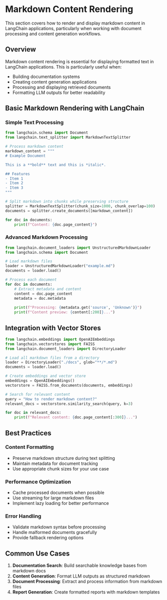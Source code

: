 # Markdown Content Rendering

This section covers how to render and display markdown content in LangChain applications, particularly when working with document processing and content generation workflows.

## Overview

Markdown content rendering is essential for displaying formatted text in LangChain applications. This is particularly useful when:

- Building documentation systems
- Creating content generation applications
- Processing and displaying retrieved documents
- Formatting LLM outputs for better readability

## Basic Markdown Rendering with LangChain

### Simple Text Processing

```python
from langchain.schema import Document
from langchain.text_splitter import MarkdownTextSplitter

# Process markdown content
markdown_content = """
# Example Document

This is a **bold** text and this is *italic*.

## Features
- Item 1
- Item 2
- Item 3
"""

# Split markdown into chunks while preserving structure
splitter = MarkdownTextSplitter(chunk_size=1000, chunk_overlap=100)
documents = splitter.create_documents([markdown_content])

for doc in documents:
    print(f"Content: {doc.page_content}")
```

### Advanced Markdown Processing

```python
from langchain.document_loaders import UnstructuredMarkdownLoader
from langchain.schema import Document

# Load markdown files
loader = UnstructuredMarkdownLoader("example.md")
documents = loader.load()

# Process each document
for doc in documents:
    # Extract metadata and content
    content = doc.page_content
    metadata = doc.metadata
    
    print(f"Processing: {metadata.get('source', 'Unknown')}")
    print(f"Content preview: {content[:200]}...")
```

## Integration with Vector Stores

```python
from langchain.embeddings import OpenAIEmbeddings
from langchain.vectorstores import FAISS
from langchain.document_loaders import DirectoryLoader

# Load all markdown files from a directory
loader = DirectoryLoader("./docs", glob="**/*.md")
documents = loader.load()

# Create embeddings and vector store
embeddings = OpenAIEmbeddings()
vectorstore = FAISS.from_documents(documents, embeddings)

# Search for relevant content
query = "How to render markdown content?"
relevant_docs = vectorstore.similarity_search(query, k=3)

for doc in relevant_docs:
    print(f"Relevant content: {doc.page_content[:300]}...")
```

## Best Practices

### Content Formatting
- Preserve markdown structure during text splitting
- Maintain metadata for document tracking
- Use appropriate chunk sizes for your use case

### Performance Optimization
- Cache processed documents when possible
- Use streaming for large markdown files
- Implement lazy loading for better performance

### Error Handling
- Validate markdown syntax before processing
- Handle malformed documents gracefully
- Provide fallback rendering options

## Common Use Cases

1. **Documentation Search**: Build searchable knowledge bases from markdown docs
2. **Content Generation**: Format LLM outputs as structured markdown
3. **Document Processing**: Extract and process information from markdown files
4. **Report Generation**: Create formatted reports with markdown templates